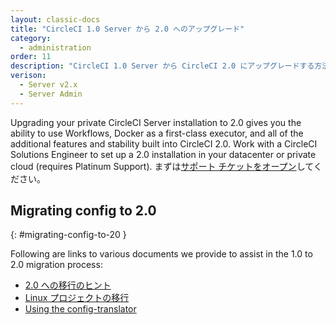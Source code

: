 ```yaml
---
layout: classic-docs
title: "CircleCI 1.0 Server から 2.0 へのアップグレード"
category:
  - administration
order: 11
description: "CircleCI 1.0 Server から CircleCI 2.0 にアップグレードする方法"
verison:
  - Server v2.x
  - Server Admin
---
```


Upgrading your private CircleCI Server installation to 2.0 gives you the ability to use Workflows, Docker as a first-class executor, and all of the additional features and stability built into CircleCI 2.0. Work with a CircleCI Solutions Engineer to set up a 2.0 installation in your datacenter or private cloud (requires Platinum Support). まずは[サポート チケットをオープン](https://support.circleci.com/hc/ja/requests/new)してください。

## Migrating config to 2.0
{: #migrating-config-to-20 }

Following are links to various documents we provide to assist in the 1.0 to 2.0 migration process:

* [2.0 への移行のヒント](https://circleci.com/docs/ja/2.0/migration/)
* [Linux プロジェクトの移行](https://circleci.com/docs/ja/2.0/migrating-from-1-2/)
* [Using the config-translator](https://circleci.com/docs/ja/2.0/config-translation/)
